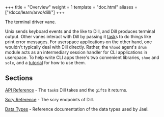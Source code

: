 +++
title = "Overview"
weight = 1
template = "doc.html"
aliases = ["/docs/learn/arvo/dill/"]
+++

The terminal driver vane.

Unix sends keyboard events and the like to Dill, and Dill produces terminal output. Other vanes interact with Dill by passing it [task](/docs/arvo/dill/tasks)s to do things like print error messages. For userspace applications on the other hand, one wouldn't typically deal with Dill directly. Rather, the `%hood` agent's `drum` module acts as an intermediary session handler for CLI applications in userspace. To help write CLI apps there's two convenient libraries, `shoe` and `sole`, and a [tutorial](/docs/hoon/guides/cli-tutorial) for how to use them.

## Sections

[API Reference](/docs/arvo/dill/tasks) - The `task`s Dill takes and the `gift`s it returns.

[Scry Reference](/docs/arvo/dill/scry) - The scry endpoints of Dill.

[Data Types](/docs/arvo/dill/data-types) - Reference documentation of the data types used by Jael.
